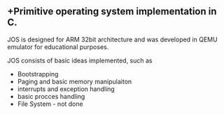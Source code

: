 ## +Primitive operating system implementation in C.

 JOS is designed for ARM 32bit architecture and was developed in QEMU emulator for educational purposes. 

JOS consists of basic ideas implemented, such as 

- Bootstrapping
- Paging and basic memory manipulaiton  
- interrupts and exception handling  
- basic procces handling  
- File System - not done  
